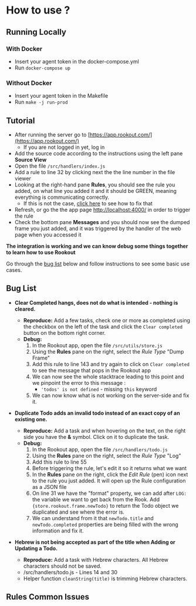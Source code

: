# How to use ?

## Running Locally

### With Docker

- Insert your agent token in the docker-compose.yml
- Run `docker-compose up`

### Without Docker

- Insert your agent token in the Makefile
- Run `make -j run-prod`

## Tutorial

- After running the server go to [https://app.rookout.com/](https://app.rookout.com/)
    - If you are not logged in yet, log in
- Add the source code according to the instructions using the left pane **Source View**
- Open the file `/src/handlers/index.js`
- Add a rule to line 32 by clicking next the the line number in the file viewer
- Looking at the right-hand pane **Rules**, you should see the rule you added, on what line you added it and it should be GREEN, meaning everything is communicating correctly.
    - If this is not the case, [click here](#rules-common-issues) to see how to fix that
- Refresh, or go the the app page [http://localhost:4000/](http://localhost:4000/) in order to trigger the rule
- Check the bottom pane **Messages** and you should now see the dumped frame you just added, and it was triggered by the handler of the web page when you accessed it

__The integration is working and we can know debug some things together to learn how to use Rookout__

Go through the [bug list](#bug-list) below and follow instructions to see some basic use cases.




## Bug List

- __Clear Completed hangs, does not do what is intended - nothing is cleared.__
    - **Reproduce:** Add a few tasks, check one or more as completed using the checkbox on the left of the task and click the `Clear completed` button on the bottom right corner.
    - **Debug:**  
        1. In the Rookout app, open the file `/src/utils/store.js`
        2. Using the **Rules** pane on the right, select the *Rule Type* "Dump Frame"
        3. Add this rule to line 143 and try again to click on `Clear completed` to see the message that pops in the Rookout app
        4. We can now see the whole stacktrace leading to this point and we pinpoint the error to this message :
            - `'todos' is not defined` - missing `this` keyword 
        5. We can now know what is not working on the server-side and fix it.

- __Duplicate Todo adds an invalid todo instead of an exact copy of an existing one.__
    - **Reproduce:** Add a task and when hovering on the text, on the right side you have the **&** symbol. Click on it to duplicate the task.
    - **Debug:**
        1. In the Rookout app, open the file `/src/handlers/todo.js`
        2. Using the **Rules** pane on the right, select the *Rule Type* "Log"
        3. Add this rule to line 55
        4. Before triggering the rule, let's edit it so it returns what we want
        5. In the **Rules** pane on the right, click the *Edit Rule* (pen) icon next to the rule you just added. It will open up the Rule configuration as a JSON file
        6. On line 31 we have the "format" property, we can add after `LOG:` the variable we want to get back from the Rook. Add `{store.rookout.frame.newTodo}` to return the Todo object we duplicated and see where the error is.
        7. We can understand from it that `newTodo.title` and `newTodo.completed` properties are being filled with the wrong information and fix it.

- __Hebrew is not being accepted as part of the title when Adding or Updating a Todo.__
    - **Reproduce:** Add a task with Hebrew characters. All Hebrew characters should not be saved.
    - /src/handlers/todo.js - Lines 14 and 30
    - Helper function `cleanString(title)` is trimming Hebrew characters.


## Rules Common Issues